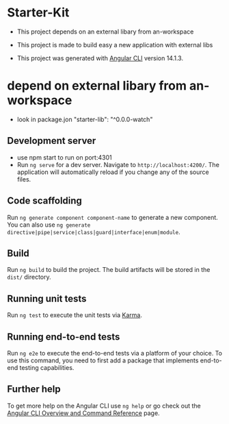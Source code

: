 # Starter-Kit

- This project depends on an external libary from an-workspace

* This project is made to build easy a new application with external libs

- This project was generated with [Angular CLI](https://github.com/angular/angular-cli) version 14.1.3.

# depend on external libary from an-workspace

- look in package.jon "starter-lib": "^0.0.0-watch"

## Development server

- use npm start to run on port:4301
- Run `ng serve` for a dev server. Navigate to `http://localhost:4200/`. The application will automatically reload if you change any of the source files.

## Code scaffolding

Run `ng generate component component-name` to generate a new component. You can also use `ng generate directive|pipe|service|class|guard|interface|enum|module`.

## Build

Run `ng build` to build the project. The build artifacts will be stored in the `dist/` directory.

## Running unit tests

Run `ng test` to execute the unit tests via [Karma](https://karma-runner.github.io).

## Running end-to-end tests

Run `ng e2e` to execute the end-to-end tests via a platform of your choice. To use this command, you need to first add a package that implements end-to-end testing capabilities.

## Further help

To get more help on the Angular CLI use `ng help` or go check out the [Angular CLI Overview and Command Reference](https://angular.io/cli) page.
